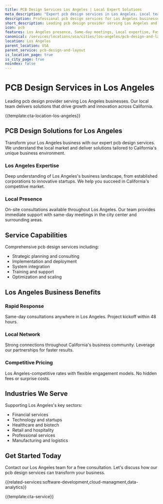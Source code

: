 ```yaml
---
title: PCB Design Services Los Angeles | Local Expert Solutions
meta_description: "Expert pcb design services in Los Angeles. Local team, same-day consultations, proven results. Transform your business today."
description: Professional pcb design services for Los Angeles businesses
short_description: Leading pcb design provider serving Los Angeles and California.
icon: pcb
features: Los Angeles presence, Same-day meetings, Local expertise, Fast deployment, Competitive rates, Proven track record
canonical: /services/locations/usa/cities/los-angeles/pcb-design-and-layout-los-angeles.html
location: Los Angeles
parent_location: USA
parent_service: pcb-design-and-layout
is_location_page: true
is_city_page: true
noindex: false
---
```


# PCB Design Services in Los Angeles

Leading pcb design provider serving Los Angeles businesses. Our local team delivers solutions that drive growth and innovation across California.

{{template:cta-location-los-angeles}}

## PCB Design Solutions for Los Angeles

Transform your Los Angeles business with our expert pcb design services. We understand the local market and deliver solutions tailored to California's unique business environment.

### Los Angeles Expertise

Deep understanding of Los Angeles's business landscape, from established corporations to innovative startups. We help you succeed in California's competitive market.

### Local Presence

On-site consultations available throughout Los Angeles. Our team provides immediate support with same-day meetings in the city center and surrounding areas.

## Service Capabilities

Comprehensive pcb design services including:
- Strategic planning and consulting
- Implementation and deployment
- System integration
- Training and support
- Optimization and scaling

## Los Angeles Business Benefits

### Rapid Response
Same-day consultations anywhere in Los Angeles. Project kickoff within 48 hours.

### Local Network
Strong connections throughout California's business community. Leverage our partnerships for faster results.

### Competitive Pricing
Los Angeles-competitive rates with flexible engagement models. No hidden fees or surprise costs.

## Industries We Serve

Supporting Los Angeles's key sectors:
- Financial services
- Technology and startups
- Healthcare and biotech
- Retail and hospitality
- Professional services
- Manufacturing and logistics

## Get Started Today

Contact our Los Angeles team for a free consultation. Let's discuss how our pcb design services can transform your business.

{{related-services:software-development,cloud-managment,data-analytics}}

{{template:cta-service}}
